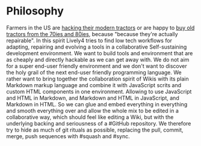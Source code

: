 # Philosophy

Farmers in the US are [hacking their modern tractors](https://netzpolitik.org/2017/usa-bauern-hacken-eigene-traktoren/) or are happy to [buy old tractors from the 70ies and 80ies](https://www.vice.com/en_us/article/bvgx9w/farmers-are-buying-40-year-old-tractors-because-theyre-actually-repairable), because "because they're actually repairable". In this spirit Lively4 tries to find low tech workflows for adapting, repairing and evolving a tools in a collaborative Self-sustaining development environment. We want to build tools and environment that are as cheaply and directly hackable as we can get away with. We do not aim for a super end-user friendly environment and we don't want to discover the holy grail of the next end-user friendly programming language. We rather want to bring together the collaboration spirit of Wikis with its plain Markdown markup language and combine it with JavaScript scrits and custom HTML components in one environment. Allowing to use JavaScript and HTML in Markdown, and Markdown and HTML in JavaScript, and Markdown in HTML. So we can glue and embed everything in everything and smooth everything over and allow the whole mix to be edited in a collaborative way, which should feel like editing a Wiki, but with the underlying backing and seriousness of a #GitHub repository. We therefore try to hide as much of git rituals as possible, replacing the pull, commit, merge, push sequences with #squash and #sync. 